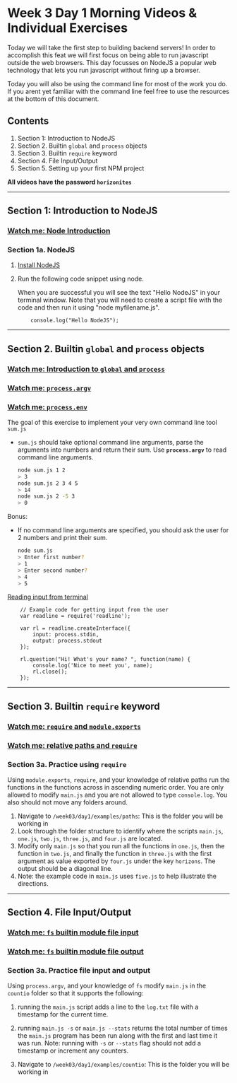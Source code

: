 # Week 3 Day 1 Morning Videos & Individual Exercises

Today we will take the first step to building backend servers! In order to accomplish this feat we will first focus on being able to run javascript outside the web browsers.
This day focusses on NodeJS a popular web technology that lets you run javascript without firing up a browser.

Today you will also be using the command line for most of the work you do. If you arent yet familiar with the command line feel free to use the resources at the bottom of this document.

## Contents

1. Section 1: Introduction to NodeJS
1. Section 2. Builtin `global` and `process` objects
1. Section 3. Builtin `require` keyword
1. Section 4. File Input/Output
1. Section 5. Setting up your first NPM project

**All videos have the password `horizonites`**

---

## Section 1: Introduction to NodeJS

### [Watch me: Node Introduction]()

### Section 1a. NodeJS

1. [Install NodeJS](https://nodejs.org/en/) 
2. Run the following code snippet using node.

    When you are successful you will see the text "Hello NodeJS" in your terminal window. Note that you will need to create a script file with the code and then run it using "node myfilename.js".

    ```
        console.log("Hello NodeJS");
    ```


---

## Section 2. Builtin `global` and `process` objects

### [Watch me: Introduction to `global` and `process`]()
### [Watch me: `process.argv`]()
### [Watch me: `process.env`]()

The goal of this exercise to implement your very own command line
tool `sum.js`

- `sum.js` should take optional command line arguments, parse the
  arguments into numbers and return their sum. Use
  **`process.argv`** to read command line arguments.

  ```bash
  node sum.js 1 2
  > 3
  node sum.js 2 3 4 5
  > 14
  node sum.js 2 -5 3
  > 0
  ```

Bonus:
- If no command line arguments are specified, you should ask the
  user for 2 numbers and print their sum.

  

  ```bash
  node sum.js
  > Enter first number?
  > 1
  > Enter second number?
  > 4
  > 5
  ```

[Reading input from terminal](https://nodejs.org/api/readline.html#readline_readline)

```
    // Example code for getting input from the user
    var readline = require('readline');

    var rl = readline.createInterface({
        input: process.stdin,
        output: process.stdout
    });

    rl.question("Hi! What's your name? ", function(name) {
        console.log('Nice to meet you', name);
        rl.close();
    });
```


---

## Section 3. Builtin `require` keyword

### [Watch me: `require` and `module.exports`]()
### [Watch me: relative paths and `require`]()

### Section 3a. Practice using `require`

Using `module.exports`, `require`, and your knowledge of relative paths run the functions in the functions across in ascending numeric order. You are only allowed to modify `main.js` and you are not allowed to type `console.log`. You also should not move any folders around.

1. Navigate to `/week03/day1/examples/paths`: This is the folder you will be working in
1. Look through the folder structure to identify where the scripts `main.js`, `one.js`, `two.js`, `three.js`, and `four.js` are located.
1. Modify only `main.js` so that you run all the functions in `one.js`, then the function in `two.js`, and finally the function in `three.js` with the first argument as value exported by `four.js` under the key `horizons`. The output should be a diagonal line.
1. Note: the example code in `main.js` uses `five.js` to help illustrate the directions.

---

## Section 4. File Input/Output

### [Watch me: `fs` builtin module file input]()
### [Watch me: `fs` builtin module file output]()

### Section 3a. Practice file input and output

Using `process.argv`, and your knowledge of `fs` modify `main.js` in the `countio` folder so that it supports the following:

1. running the `main.js` script adds a line to the `log.txt` file with a timestamp for the current time.
1. running `main.js -s` or `main.js --stats` returns the total number of times the `main.js` program has been run along with the first and last time it was run. Note: running with `-s` or `--stats` flag should not add a timestamp or increment any counters. 

1. Navigate to `/week03/day1/examples/countio`: This is the folder you will be working in
